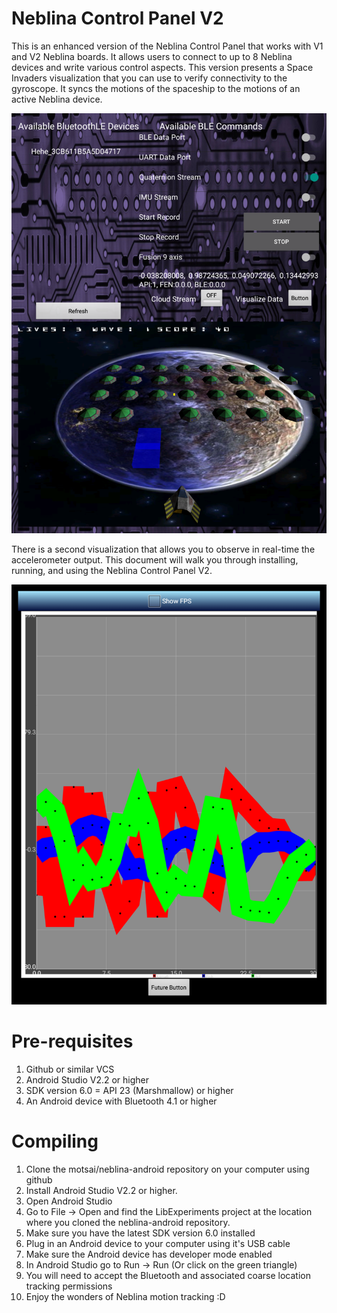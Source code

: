 # Neblina Control Panel V2
This is an enhanced version of the Neblina Control Panel that works with V1 and V2 Neblina boards.
It allows users to connect to up to 8 Neblina devices and write various control aspects. This version
presents a Space Invaders visualization that you can use to verify connectivity to the gyroscope.
It syncs the motions of the spaceship to the motions of an active Neblina device.

![SpaceInvaders](docPics/control.png)

There is a second visualization that allows you to observe in real-time the accelerometer output.
This document will walk you through installing, running, and using the Neblina Control Panel V2.

![LiveGraph](docPics/live.png)


# Pre-requisites

1. Github or similar VCS
2. Android Studio V2.2 or higher
3. SDK version 6.0 = API 23 (Marshmallow) or higher
4. An Android device with Bluetooth 4.1 or higher

# Compiling

1. Clone the motsai/neblina-android repository on your computer using github
2. Install Android Studio V2.2 or higher.
3. Open Android Studio
4. Go to File -> Open  and find the LibExperiments project at the location where you cloned the neblina-android repository.
5. Make sure you have the latest SDK version 6.0 installed
6. Plug in an Android device to your computer using it's USB cable
7. Make sure the Android device has developer mode enabled
8. In Android Studio go to Run -> Run (Or click on the green triangle)
9. You will need to accept the Bluetooth and associated coarse location tracking permissions
10. Enjoy the wonders of Neblina motion tracking :D









